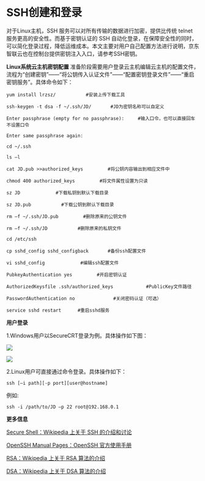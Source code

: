 # SSH创建和登录
对于Linux主机，SSH 服务可以对所有传输的数据进行加密，提供比传统 telnet 服务更高的安全性。而基于密钥认证的 SSH 自动化登录，在保障安全性的同时，可以简化登录过程，降低运维成本。本文主要对用户自己配置方法进行说明，京东智联云也在控制台提供密钥注入入口，请参考SSH密钥。

**Linux系统云主机密钥配置**
准备阶段需要用户登录云主机编辑云主机的配置文件，流程为“创建密钥”——“将公钥传入认证文件”——“配置密钥登录文件”——“重启密钥服务”。具体命令如下：

```shell
yum install lrzsz/           #安装上传下载工具
```
```shell
ssh-keygen -t dsa -f ~/.ssh/JD/       #JD为密钥名称可以自定义

Enter passphrase (empty for no passphrase):     #输入口令，也可以直接回车不设置口令

Enter same passphrase again:
```
```shell
cd ~/.ssh
```
```shell
ls –l
```
```shell
cat JD.pub >>authorized_keys         #将公钥内容输出到相应文件中
```
```shell
chmod 400 authorized_keys         #将文件属性设置为只读
```
```shell
sz JD             #下载私钥到默认下载目录
```
```shell
sz JD.pub           #下载公钥到默认下载目录
```
```shell
rm –f ~/.ssh/JD.pub         #删除原来的公钥文件
```
```shell
rm –f ~/.ssh/JD           #删除原来的私钥文件
```
```shell
cd /etc/ssh
```
```shell
cp sshd_config sshd_configback       #备份ssh配置文件
```
```shell
vi sshd_config             #编辑ssh配置文件

PubkeyAuthentication yes         #开启密钥认证

AuthorizedKeysfile .ssh/authorized_keys            #PublicKey文件路径

PasswordAuthentication no              #关闭密码认证（可选）
```
```shell
service sshd restart      #重启sshd服务
```

**用户登录**

1.Windows用户以SecureCRT登录为例。具体操作如下图：

![](../../../../../image/Elastic-Compute/Virtual-Machine/Linux/SSH%E5%88%9B%E5%BB%BA%E5%92%8C%E7%99%BB%E5%BD%9501.png)

![](../../../../../image/Elastic-Compute/Virtual-Machine/Linux/SSH%E5%88%9B%E5%BB%BA%E5%92%8C%E7%99%BB%E5%BD%9502.png)

2.Linux用户可直接通过命令登录。具体操作如下：
```shell
ssh [–i path][-p port][user@hostname]
```

例如:
```shell
ssh -i /path/to/JD –p 22 root@192.168.0.1
```

**更多信息**

[Secure Shell：Wikipedia 上关于 SSH 的介绍和讨论](https://en.wikipedia.org/wiki/Secure_Shell?spm=5176.7741493.0.0.dYU3RS)

[OpenSSH Manual Pages：OpenSSH 官方使用手册](www.openssh.com/manual.html?spm=5176.7741493.0.0.dYU3RS)

[RSA：Wikipedia 上关于 RSA 算法的介绍](https://en.wikipedia.org/wiki/RSA_(cryptosystem)?spm=5176.7741492.0.0.K5YDOk)

[DSA：Wikipedia 上关于 DSA 算法的介绍](https://en.wikipedia.org/wiki/Digital_Signature_Algorithm?spm=5176.7741492.0.0.K5YDOk)

